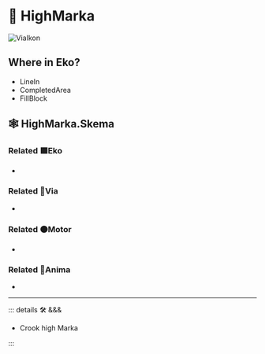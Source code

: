 # 🔻 <via>HighMarka</via>

![ViaIkon](/Ikon/Via_Ikon.png)

## Where in Eko?

- LineIn
- CompletedArea
- FillBlock

## 🕸 HighMarka.Skema

### Related 🟩<ekos>Eko</ekos>

-

### Related 🔻<via>Via</via>

-

### Related 🟠<motor>Motor</motor>

-

### Related 💜<anima>Anima</anima>

-

---

<!-- =================================================== -->
<!-- =================================================== -->
<!-- =================================================== -->
<!-- =================================================== -->
<!-- =================================================== -->
::: details 🛠 <dev>&&&</dev>

- Crook high Marka

:::
